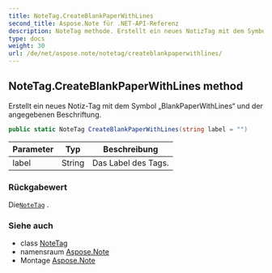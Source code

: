 ```yaml
---
title: NoteTag.CreateBlankPaperWithLines
second_title: Aspose.Note für .NET-API-Referenz
description: NoteTag methode. Erstellt ein neues NotizTag mit dem Symbol BlankPaperWithLines und der angegebenen Beschriftung.
type: docs
weight: 30
url: /de/net/aspose.note/notetag/createblankpaperwithlines/
---
```

## NoteTag.CreateBlankPaperWithLines method

Erstellt ein neues Notiz-Tag mit dem Symbol „BlankPaperWithLines“ und der angegebenen Beschriftung.

```csharp
public static NoteTag CreateBlankPaperWithLines(string label = "")
```

| Parameter | Typ | Beschreibung |
| --- | --- | --- |
| label | String | Das Label des Tags. |

### Rückgabewert

Die[`NoteTag`](../) .

### Siehe auch

* class [NoteTag](../)
* namensraum [Aspose.Note](../../notetag/)
* Montage [Aspose.Note](../../../)


